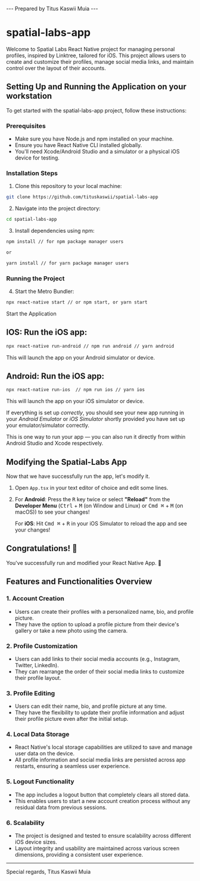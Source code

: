 --- Prepared by Titus Kaswii Muia ---

# spatial-labs-app

Welcome to Spatial Labs React Native project for managing personal profiles, inspired by Linktree, tailored for iOS. This project allows users to create and customize their profiles, manage social media links, and maintain control over the layout of their accounts.

## Setting Up and Running the Application on your workstation

To get started with the spatial-labs-app project, follow these instructions:

### Prerequisites

- Make sure you have Node.js and npm installed on your machine.
- Ensure you have React Native CLI installed globally.
- You'll need Xcode/Android Studio and a simulator or a physical iOS device for testing.

### Installation Steps

1. Clone this repository to your local machine:

```bash
git clone https://github.com/tituskaswii/spatial-labs-app
```

2. Navigate into the project directory:

```bash
cd spatial-labs-app
```

3. Install dependencies using npm:

```bash
npm install // for npm package manager users

or

yarn install // for yarn package manager users
```

### Running the Project

4. Start the Metro Bundler:

```bash
npx react-native start // or npm start, or yarn start
```

Start the Application

## IOS: Run the iOS app:

```bash
npx react-native run-android // npm run android // yarn android
```

This will launch the app on your Android simulator or device.

## Android: Run the iOS app:

```bash
npx react-native run-ios  // npm run ios // yarn ios
```

This will launch the app on your iOS simulator or device.

If everything is set up _correctly_, you should see your new app running in your _Android Emulator_ or _iOS Simulator_ shortly provided you have set up your emulator/simulator correctly.

This is one way to run your app — you can also run it directly from within Android Studio and Xcode respectively.

## Modifying the Spatial-Labs App

Now that we have successfully run the app, let's modify it.

1. Open `App.tsx` in your text editor of choice and edit some lines.
2. For **Android**: Press the <kbd>R</kbd> key twice or select **"Reload"** from the **Developer Menu** (<kbd>Ctrl</kbd> + <kbd>M</kbd> (on Window and Linux) or <kbd>Cmd ⌘</kbd> + <kbd>M</kbd> (on macOS)) to see your changes!

   For **iOS**: Hit <kbd>Cmd ⌘</kbd> + <kbd>R</kbd> in your iOS Simulator to reload the app and see your changes!

## Congratulations! :tada:

You've successfully run and modified your React Native App. :partying_face:

## Features and Functionalities Overview

### 1. Account Creation
- Users can create their profiles with a personalized name, bio, and profile picture.
- They have the option to upload a profile picture from their device's gallery or take a new photo using the camera.

### 2. Profile Customization
- Users can add links to their social media accounts (e.g., Instagram, Twitter, LinkedIn).
- They can rearrange the order of their social media links to customize their profile layout.

### 3. Profile Editing
- Users can edit their name, bio, and profile picture at any time.
- They have the flexibility to update their profile information and adjust their profile picture even after the initial setup.

### 4. Local Data Storage
- React Native's local storage capabilities are utilized to save and manage user data on the device.
- All profile information and social media links are persisted across app restarts, ensuring a seamless user experience.

### 5. Logout Functionality
- The app includes a logout button that completely clears all stored data.
- This enables users to start a new account creation process without any residual data from previous sessions.

### 6. Scalability
- The project is designed and tested to ensure scalability across different iOS device sizes.
- Layout integrity and usability are maintained across various screen dimensions, providing a consistent user experience.

---

Special regards, Titus Kaswii Muia
